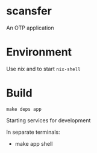 # scansfer

An OTP application

# Environment

Use nix and to start `nix-shell`

# Build

```
make deps app
```


Starting services for development

In separate terminals:

* make app shell
